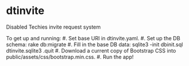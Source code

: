 # dtinvite
Disabled Techies invite request system

To get up and running:
#. Set base URI in dtinvite.yaml.
#. Set up the DB schema: rake db:migrate
#. Fill in the base DB data: sqlite3 -init dbinit.sql dtinvite.sqlite3 .quit
#. Download a current copy of Bootstrap CSS into
public/assets/css/bootstrap.min.css.
#. Run the app!
